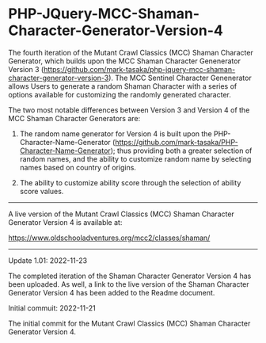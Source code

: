 # PHP-JQuery-MCC-Shaman-Character-Generator-Version-4

The fourth iteration of the Mutant Crawl Classics (MCC) Shaman Character Generator, which builds upon the MCC Shaman Character Genenerator Version 3 (https://github.com/mark-tasaka/php-jquery-mcc-shaman-character-generator-version-3). The MCC Sentinel Character Genenerator allows Users to generate a random Shaman Character with a series of options available for customizing the randomly generated character.

The two most notable differences between Version 3 and Version 4 of the MCC Shaman Character Generators are:

1. The random name generator for Version 4 is built upon the PHP-Character-Name-Generator (https://github.com/mark-tasaka/PHP-Character-Name-Generator); thus providing both a greater selection of random names, and the ability to customize random name by selecting names based on country of origins.

2. The ability to customize ability score through the selection of ability score values.

-----------

A live version of the Mutant Crawl Classics (MCC) Shaman Character Generator Version 4 is available at:

https://www.oldschooladventures.org/mcc2/classes/shaman/

-------------


Update 1.01: 2022-11-23

The completed iteration of the Shaman Character Generator Version 4 has been uploaded. As well, a link to the live version of the Shaman Character Generator Version 4 has been added to the Readme document.


Initial commuit: 2022-11-21

The initial commit for the Mutant Crawl Classics (MCC) Shaman Character Generator Version 4.
